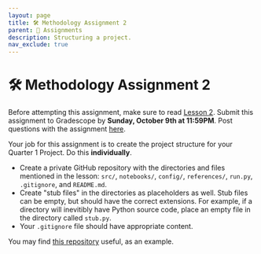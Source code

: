 ```yaml
---
layout: page
title: 🛠 Methodology Assignment 2
parent: 📝 Assignments
description: Structuring a project.
nav_exclude: true
---
```


# 🛠 Methodology Assignment 2

Before attempting this assignment, make sure to read [Lesson 2](../../../../lessons/q1/02). Submit this assignment to Gradescope by **Sunday, October 9th at 11:59PM**. Post questions with the assignment [here](https://edstem.org/us/courses/28947/discussion/1834300).

Your job for this assignment is to create the project structure for your Quarter 1 Project. Do this **individually**.

* Create a private GitHub repository with the directories and files
  mentioned in the lesson: `src/`, `notebooks/`, `config/`, `references/`,
  `run.py`, `.gitignore`, and `README.md`. 
* Create "stub files" in the directories as placeholders as
  well. Stub files can be empty, but should have the correct
  extensions. For example, if a directory will inevitibly have Python
  source code, place an empty file in the directory called `stub.py`.
* Your `.gitignore` file should have appropriate content.

You may find [this
repository](https://github.com/DSC-Capstone/project-templates) useful,
as an example.
